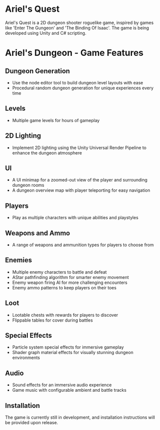 # Ariel's Quest

Ariel's Quest is a 2D dungeon shooter roguelike game, inspired by games like 'Enter The Gungeon' and 'The Binding Of Isaac'. The game is being developed  using Unity and C# scripting.


# Ariel's Dungeon - Game Features

## Dungeon Generation
- Use the node editor tool to build dungeon level layouts with ease
- Procedural random dungeon generation for unique experiences every time

## Levels
- Multiple game levels for hours of gameplay

## 2D Lighting
- Implement 2D lighting using the Unity Universal Render Pipeline to enhance the dungeon atmosphere

## UI
- A UI minimap for a zoomed-out view of the player and surrounding dungeon rooms
- A dungeon overview map with player teleporting for easy navigation

## Players
- Play as multiple characters with unique abilities and playstyles

## Weapons and Ammo
- A range of weapons and ammunition types for players to choose from

## Enemies
- Multiple enemy characters to battle and defeat
- AStar pathfinding algorithm for smarter enemy movement
- Enemy weapon firing AI for more challenging encounters
- Enemy ammo patterns to keep players on their toes

## Loot
- Lootable chests with rewards for players to discover
- Flippable tables for cover during battles

## Special Effects
- Particle system special effects for immersive gameplay
- Shader graph material effects for visually stunning dungeon environments

## Audio
- Sound effects for an immersive audio experience
- Game music with configurable ambient and battle tracks



## Installation
The game is currently still in development, and installation instructions will be provided upon release.

